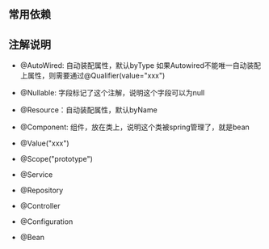 
## 常用依赖



## 注解说明
- @AutoWired: 自动装配属性，默认byType
    如果Autowired不能唯一自动装配上属性，则需要通过@Qualifier(value="xxx")
- @Nullable: 字段标记了这个注解，说明这个字段可以为null
- @Resource：自动装配属性，默认byName

- @Component: 组件，放在类上，说明这个类被spring管理了，就是bean
- @Value("xxx")
- @Scope("prototype")
- @Service
- @Repository
- @Controller

- @Configuration
- @Bean
